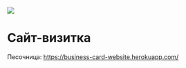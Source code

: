 <a href="https://codeclimate.com/github/Dekiston/Business-card-website/maintainability"><img src="https://api.codeclimate.com/v1/badges/421b9367ead126eb79d1/maintainability" /></a>

# Сайт-визитка

Песочница: https://business-card-website.herokuapp.com/
